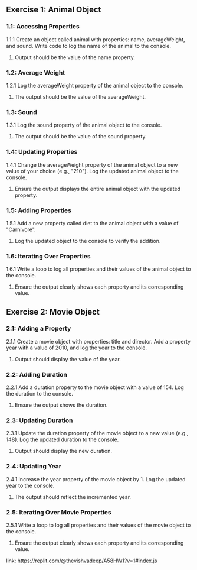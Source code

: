## Exercise 1: Animal Object
### 1.1: Accessing Properties
1.1.1 Create an object called animal with properties: name, averageWeight, and sound. Write code to log the name of the animal to the console.
1. Output should be the value of the name property.

### 1.2: Average Weight
1.2.1 Log the averageWeight property of the animal object to the console.
1. The output should be the value of the averageWeight.

### 1.3: Sound
1.3.1 Log the sound property of the animal object to the console.
1. The output should be the value of the sound property.

### 1.4: Updating Properties
1.4.1 Change the averageWeight property of the animal object to a new value of your choice (e.g., "210"). Log the updated animal object to the console.
1. Ensure the output displays the entire animal object with the updated property.

### 1.5: Adding Properties
1.5.1 Add a new property called diet to the animal object with a value of "Carnivore".
1. Log the updated object to the console to verify the addition.

### 1.6: Iterating Over Properties
1.6.1 Write a loop to log all properties and their values of the animal object to the console.
1. Ensure the output clearly shows each property and its corresponding value.

## Exercise 2: Movie Object

### 2.1: Adding a Property
2.1.1 Create a movie object with properties: title and director. Add a property year with a value of 2010, and log the year to the console.
1. Output should display the value of the year.

### 2.2: Adding Duration
2.2.1 Add a duration property to the movie object with a value of 154. Log the duration to the console.
1. Ensure the output shows the duration.

### 2.3: Updating Duration
2.3.1 Update the duration property of the movie object to a new value (e.g., 148). Log the updated duration to the console.
1. Output should display the new duration.

### 2.4: Updating Year
2.4.1 Increase the year property of the movie object by 1. Log the updated year to the console.
1. The output should reflect the incremented year.

### 2.5: Iterating Over Movie Properties
2.5.1 Write a loop to log all properties and their values of the movie object to the console.
1. Ensure the output clearly shows each property and its corresponding value.

link: https://replit.com/@thevishvadeep/A58HW1?v=1#index.js
